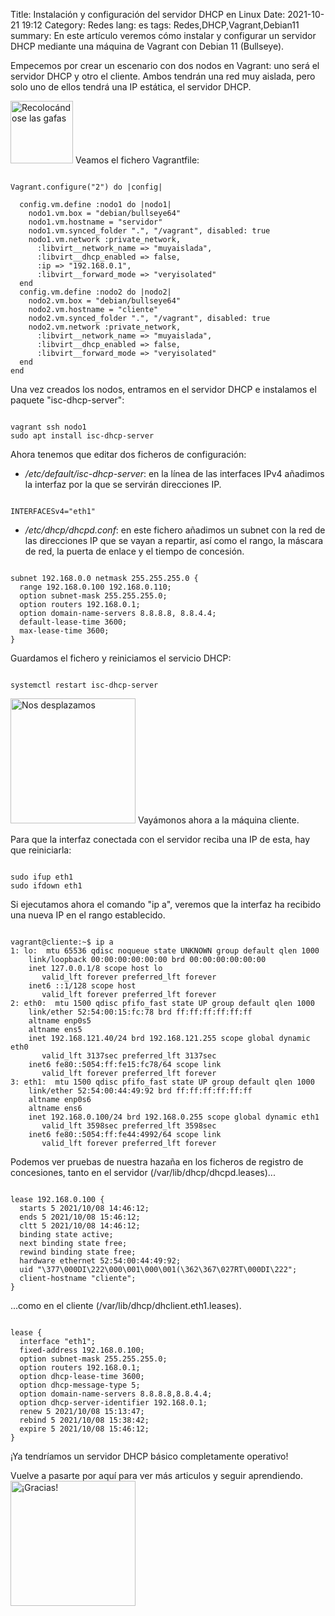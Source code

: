 Title: Instalación y configuración del servidor DHCP en Linux
Date: 2021-10-21 19:12
Category: Redes
lang: es
tags: Redes,DHCP,Vagrant,Debian11
summary: En este artículo veremos cómo instalar y configurar un servidor DHCP mediante una máquina de Vagrant con Debian 11 (Bullseye).

Empecemos por crear un escenario con dos nodos en Vagrant: uno será el servidor DHCP y otro el cliente. Ambos tendrán una red muy aislada, pero solo uno de ellos tendrá una IP estática, el servidor DHCP.

<img src="{static}/images/perspicaz.png" alt="Recolocándose las gafas" width="100"/>
Veamos el fichero Vagrantfile:

<pre><code class="ruby">
Vagrant.configure("2") do |config|

  config.vm.define :nodo1 do |nodo1|
    nodo1.vm.box = "debian/bullseye64" 
    nodo1.vm.hostname = "servidor" 
    nodo1.vm.synced_folder ".", "/vagrant", disabled: true
    nodo1.vm.network :private_network,
      :libvirt__network_name => "muyaislada",
      :libvirt__dhcp_enabled => false,
      :ip => "192.168.0.1",
      :libvirt__forward_mode => "veryisolated" 
  end
  config.vm.define :nodo2 do |nodo2|
    nodo2.vm.box = "debian/bullseye64" 
    nodo2.vm.hostname = "cliente" 
    nodo2.vm.synced_folder ".", "/vagrant", disabled: true
    nodo2.vm.network :private_network,
      :libvirt__network_name => "muyaislada",
      :libvirt__dhcp_enabled => false,
      :libvirt__forward_mode => "veryisolated" 
  end
end
</code></pre>

Una vez creados los nodos, entramos en el servidor DHCP e instalamos el paquete "isc-dhcp-server":
<pre><code class="shell">
vagrant ssh nodo1
sudo apt install isc-dhcp-server
</code></pre>

Ahora tenemos que editar dos ficheros de configuración:

* */etc/default/isc-dhcp-server*: en la línea de las interfaces IPv4 añadimos la interfaz por la que se servirán direcciones IP.
<pre><code class="shell">
INTERFACESv4="eth1"
</code></pre>

* */etc/dhcp/dhcpd.conf*: en este fichero añadimos un subnet con la red de las direcciones IP que se vayan a repartir, así como el rango, la máscara de red, la puerta de enlace y el tiempo de concesión.
<pre><code class="shell">
subnet 192.168.0.0 netmask 255.255.255.0 {
  range 192.168.0.100 192.168.0.110;
  option subnet-mask 255.255.255.0;
  option routers 192.168.0.1;
  option domain-name-servers 8.8.8.8, 8.8.4.4;
  default-lease-time 3600;
  max-lease-time 3600;
}
</code></pre>

Guardamos el fichero y reiniciamos el servicio DHCP:
<pre><code class="shell">
systemctl restart isc-dhcp-server
</code></pre>

<img src="{static}/images/corriendo.png" alt="Nos desplazamos" width="200"/>
Vayámonos ahora a la máquina cliente.

Para que la interfaz conectada con el servidor reciba una IP de esta, hay que reiniciarla:
<pre><code class="shell">
sudo ifup eth1
sudo ifdown eth1
</code></pre>

Si ejecutamos ahora el comando "ip a", veremos que la interfaz ha recibido una nueva IP en el rango establecido.
<pre><code class="shell">
vagrant@cliente:~$ ip a
1: lo: <LOOPBACK,UP,LOWER_UP> mtu 65536 qdisc noqueue state UNKNOWN group default qlen 1000
    link/loopback 00:00:00:00:00:00 brd 00:00:00:00:00:00
    inet 127.0.0.1/8 scope host lo
       valid_lft forever preferred_lft forever
    inet6 ::1/128 scope host 
       valid_lft forever preferred_lft forever
2: eth0: <BROADCAST,MULTICAST,UP,LOWER_UP> mtu 1500 qdisc pfifo_fast state UP group default qlen 1000
    link/ether 52:54:00:15:fc:78 brd ff:ff:ff:ff:ff:ff
    altname enp0s5
    altname ens5
    inet 192.168.121.40/24 brd 192.168.121.255 scope global dynamic eth0
       valid_lft 3137sec preferred_lft 3137sec
    inet6 fe80::5054:ff:fe15:fc78/64 scope link 
       valid_lft forever preferred_lft forever
3: eth1: <BROADCAST,MULTICAST,UP,LOWER_UP> mtu 1500 qdisc pfifo_fast state UP group default qlen 1000
    link/ether 52:54:00:44:49:92 brd ff:ff:ff:ff:ff:ff
    altname enp0s6
    altname ens6
    inet 192.168.0.100/24 brd 192.168.0.255 scope global dynamic eth1
       valid_lft 3598sec preferred_lft 3598sec
    inet6 fe80::5054:ff:fe44:4992/64 scope link 
       valid_lft forever preferred_lft forever
</code></pre>

Podemos ver pruebas de nuestra hazaña en los ficheros de registro de concesiones, tanto en el servidor (/var/lib/dhcp/dhcpd.leases)...
<pre><code class="shell">
lease 192.168.0.100 {
  starts 5 2021/10/08 14:46:12;
  ends 5 2021/10/08 15:46:12;
  cltt 5 2021/10/08 14:46:12;
  binding state active;
  next binding state free;
  rewind binding state free;
  hardware ethernet 52:54:00:44:49:92;
  uid "\377\000DI\222\000\001\000\001(\362\367\027RT\000DI\222";
  client-hostname "cliente";
}
</code></pre>

...como en el cliente (/var/lib/dhcp/dhclient.eth1.leases).
<pre><code class="shell">
lease {
  interface "eth1";
  fixed-address 192.168.0.100;
  option subnet-mask 255.255.255.0;
  option routers 192.168.0.1;
  option dhcp-lease-time 3600;
  option dhcp-message-type 5;
  option domain-name-servers 8.8.8.8,8.8.4.4;
  option dhcp-server-identifier 192.168.0.1;
  renew 5 2021/10/08 15:13:47;
  rebind 5 2021/10/08 15:38:42;
  expire 5 2021/10/08 15:46:12;
}
</code></pre>

¡Ya tendríamos un servidor DHCP básico completamente operativo!

Vuelve a pasarte por aquí para ver más articulos y seguir aprendiendo.
<img src="{static}/images/gracias.png" alt="¡Gracias!" width="200"/>
